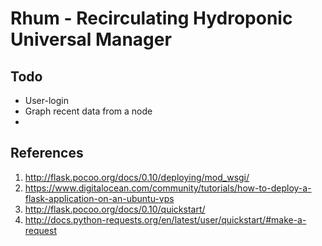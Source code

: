 # Rhum - Recirculating Hydroponic Universal Manager

## Todo 
* User-login
* Graph recent data from a node
* 

## References
1. http://flask.pocoo.org/docs/0.10/deploying/mod_wsgi/
2. https://www.digitalocean.com/community/tutorials/how-to-deploy-a-flask-application-on-an-ubuntu-vps
3. http://flask.pocoo.org/docs/0.10/quickstart/
4. http://docs.python-requests.org/en/latest/user/quickstart/#make-a-request

